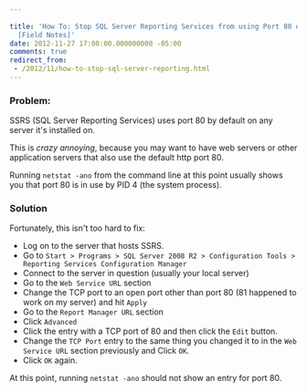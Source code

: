 ```yaml
---
 
title: 'How To: Stop SQL Server Reporting Services from using Port 80 on your Server
  [Field Notes]'
date: 2012-11-27 17:00:00.000000000 -05:00
comments: true
redirect_from:
 - /2012/11/how-to-stop-sql-server-reporting.html
---
```

### Problem:
SSRS (SQL Server Reporting Services) uses port 80 by default on any server it's installed on.

This is *crazy annoying*, because you may want to have web servers or other application servers that also use the default http port 80.

Running `netstat -ano` from the command line at this point usually shows you that port 80 is in use by PID 4 (the system process).

### Solution
Fortunately, this isn't too hard to fix:

* Log on to the server that hosts SSRS.
* Go to `Start > Programs > SQL Server 2008 R2 > Configuration Tools > Reporting Services Configuration Manager`
* Connect to the server in question (usually your local server)
* Go to the `Web Service URL` section
* Change the TCP port to an open port other than port 80 (81 happened to work on my server) and hit `Apply`
* Go to the `Report Manager URL` section
* Click `Advanced`
* Click the entry with a TCP port of 80 and then click the `Edit` button.
* Change the `TCP Port` entry to the same thing you changed it to in the `Web Service URL` section previously and Click `OK`.
* Click `OK` again.

At this point, running `netstat -ano` should not show an entry for port 80.
